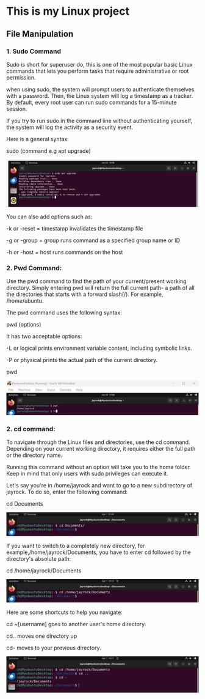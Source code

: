 # This is my Linux project

## File Manipulation

### 1. Sudo Command
Sudo is short for superuser do, this is one of the most popular basic Linux commands that lets you perform tasks that require administrative or root permission. 

when using sudo, the system will prompt users to authenticate themselves with a password. Then, the Linux system will log a timestamp as a tracker. By default, every root user can run sudo commands for a 15-minute session. 

If you try to run sudo in the command line without authenticating yourself, the system will log the activity as a security event.


Here is a general syntax:

sudo (command e.g apt upgrade)

![sudo command image](image-folder/Sudo1.png)

You can also add options such as:

-k or -reset = timestamp invalidates the timestamp file

-g or -group = group runs command as a specified group name or ID

-h or -host = host runs commands on the host

### 2. Pwd Command: 

Use the pwd command to find the path of your current/present working directory. Simply entering pwd will return the full current path- a path of all the directories that starts with a forward slash(/). For example, /home/ubuntu.

The pwd command uses the following syntax:

pwd (options)

It has two acceptable options: 

-L or logical prints environment variable content, including symbolic links.

-P or physical prints the actual path of the current directory.

pwd

![pwd command image](image-folder/pwd.png)

### 2. cd command:

To navigate through the Linux files and directories, use the cd command. Depending on your current working directory, it requires either the full path or the directory name.

Running this command without an option will take you to the home folder. Keep in mind that only users with sudo privileges can execute it. 

Let's say you're in /home/jayrock and want to go to a new subdirectory of jayrock. To do so, enter the following command:

cd Documents

![cd command image](image-folder/cd.png)

If you want to switch to a completely new directory, for example,/home/jayrock/Documents, you have to enter cd followed by the directory's absolute path:

cd /home/jayrock/Documents

![cd command image](image-folder/cd1.png)

Here are some shortcuts to help you navigate:

cd ~[username] goes to another user's home directory.

cd.. moves one directory up

cd- moves to your previous directory.

![cd shorts command image](image-folder/cd2.png)



